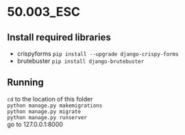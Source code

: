 # 50.003_ESC

## Install required libraries
- crispyforms
``pip install --upgrade django-crispy-forms``
- brutebuster
``pip install django-brutebuster``

## Running
`cd` to the location of this folder \
`python manage.py makemigrations`\
`python manage.py migrate`\
`python manage.py runserver`\
go to 127.0.0.1:8000
